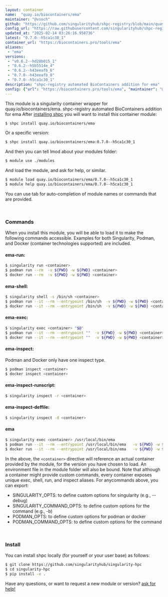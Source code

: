 ```yaml
---
layout: container
name:  "quay.io/biocontainers/ema"
maintainer: "@vsoch"
github: "https://github.com/singularityhub/shpc-registry/blob/main/quay.io/biocontainers/ema/container.yaml"
config_url: "https://raw.githubusercontent.com/singularityhub/shpc-registry/main/quay.io/biocontainers/ema/container.yaml"
updated_at: "2025-02-14 03:26:16.958736"
latest: "0.7.0--h5ca1c30_1"
container_url: "https://biocontainers.pro/tools/ema"
aliases:
 - "ema"
versions:
 - "v0.6.2--hd28b015_1"
 - "0.6.2--h5b5514e_4"
 - "0.6.2--h43eeafb_6"
 - "0.7.0--h43eeafb_0"
 - "0.7.0--h5ca1c30_1"
description: "shpc-registry automated BioContainers addition for ema"
config: {"url": "https://biocontainers.pro/tools/ema", "maintainer": "@vsoch", "description": "shpc-registry automated BioContainers addition for ema", "latest": {"0.7.0--h5ca1c30_1": "sha256:129f67fbdf9d00deec8bb14bad359285ae30c2cc8eedda086ac93168074116ea"}, "tags": {"v0.6.2--hd28b015_1": "sha256:cbddfad4a5f9910eccc510e1fabb05d22a27f0315f3d17fe377c9d4ec20fb501", "0.6.2--h5b5514e_4": "sha256:6fc471216c51fe15f4266fd787c0fbf31dd267ef83cfa1f953cb723982bb99f9", "0.6.2--h43eeafb_6": "sha256:e5eae3e3a74d3d34ed8ba4a93ef68a41428185b05d0b8ff9c727cbc59813f248", "0.7.0--h43eeafb_0": "sha256:e531801356a0b342fd88b3913216ddd7bcc9069e9df1645937cde90fcb88abe9", "0.7.0--h5ca1c30_1": "sha256:129f67fbdf9d00deec8bb14bad359285ae30c2cc8eedda086ac93168074116ea"}, "docker": "quay.io/biocontainers/ema", "aliases": {"ema": "/usr/local/bin/ema"}}
---
```


This module is a singularity container wrapper for quay.io/biocontainers/ema.
shpc-registry automated BioContainers addition for ema
After [installing shpc](#install) you will want to install this container module:


```bash
$ shpc install quay.io/biocontainers/ema
```

Or a specific version:

```bash
$ shpc install quay.io/biocontainers/ema:0.7.0--h5ca1c30_1
```

And then you can tell lmod about your modules folder:

```bash
$ module use ./modules
```

And load the module, and ask for help, or similar.

```bash
$ module load quay.io/biocontainers/ema/0.7.0--h5ca1c30_1
$ module help quay.io/biocontainers/ema/0.7.0--h5ca1c30_1
```

You can use tab for auto-completion of module names or commands that are provided.

<br>

### Commands

When you install this module, you will be able to load it to make the following commands accessible.
Examples for both Singularity, Podman, and Docker (container technologies supported) are included.

#### ema-run:

```bash
$ singularity run <container>
$ podman run --rm  -v ${PWD} -w ${PWD} <container>
$ docker run --rm  -v ${PWD} -w ${PWD} <container>
```

#### ema-shell:

```bash
$ singularity shell -s /bin/sh <container>
$ podman run --it --rm --entrypoint /bin/sh  -v ${PWD} -w ${PWD} <container>
$ docker run --it --rm --entrypoint /bin/sh  -v ${PWD} -w ${PWD} <container>
```

#### ema-exec:

```bash
$ singularity exec <container> "$@"
$ podman run --it --rm --entrypoint ""  -v ${PWD} -w ${PWD} <container> "$@"
$ docker run --it --rm --entrypoint ""  -v ${PWD} -w ${PWD} <container> "$@"
```

#### ema-inspect:

Podman and Docker only have one inspect type.

```bash
$ podman inspect <container>
$ docker inspect <container>
```

#### ema-inspect-runscript:

```bash
$ singularity inspect -r <container>
```

#### ema-inspect-deffile:

```bash
$ singularity inspect -d <container>
```


#### ema

```bash
$ singularity exec <container> /usr/local/bin/ema
$ podman run --it --rm --entrypoint /usr/local/bin/ema   -v ${PWD} -w ${PWD} <container> -c " $@"
$ docker run --it --rm --entrypoint /usr/local/bin/ema   -v ${PWD} -w ${PWD} <container> -c " $@"
```



In the above, the `<container>` directive will reference an actual container provided
by the module, for the version you have chosen to load. An environment file in the
module folder will also be bound. Note that although a container
might provide custom commands, every container exposes unique exec, shell, run, and
inspect aliases. For anycommands above, you can export:

 - SINGULARITY_OPTS: to define custom options for singularity (e.g., --debug)
 - SINGULARITY_COMMAND_OPTS: to define custom options for the command (e.g., -b)
 - PODMAN_OPTS: to define custom options for podman or docker
 - PODMAN_COMMAND_OPTS: to define custom options for the command

<br>

### Install

You can install shpc locally (for yourself or your user base) as follows:

```bash
$ git clone https://github.com/singularityhub/singularity-hpc
$ cd singularity-hpc
$ pip install -e .
```

Have any questions, or want to request a new module or version? [ask for help!](https://github.com/singularityhub/singularity-hpc/issues)